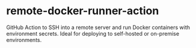 # remote-docker-runner-action
GitHub Action to SSH into a remote server and run Docker containers with environment secrets. Ideal for deploying to self-hosted or on-premise environments.
